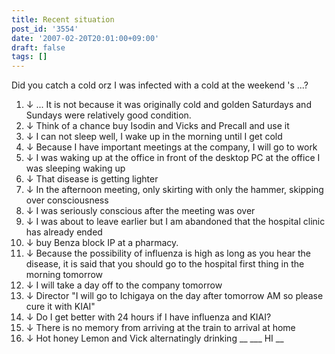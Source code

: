 ```yaml
---
title: Recent situation
post_id: '3554'
date: '2007-02-20T20:01:00+09:00'
draft: false
tags: []
---
```


Did you catch a cold orz I was infected with a cold at the weekend 's ...?

1.  ↓ ... It is not because it was originally cold and golden Saturdays and Sundays were relatively good condition.
2.  ↓ Think of a chance buy Isodin and Vicks and Precall and use it
3.  ↓ I can not sleep well, I wake up in the morning until I get cold
4.  ↓ Because I have important meetings at the company, I will go to work
5.  ↓ I was waking up at the office in front of the desktop PC at the office I was sleeping waking up
6.  ↓ That disease is getting lighter
7.  ↓ In the afternoon meeting, only skirting with only the hammer, skipping over consciousness
8.  ↓ I was seriously conscious after the meeting was over
9.  ↓ I was about to leave earlier but I am abandoned that the hospital clinic has already ended
10.  ↓ buy Benza block IP at a pharmacy.
11.  ↓ Because the possibility of influenza is high as long as you hear the disease, it is said that you should go to the hospital first thing in the morning tomorrow
12.  ↓ I will take a day off to the company tomorrow
13.  ↓ Director "I will go to Ichigaya on the day after tomorrow AM so please cure it with KIAI"
14.  ↓ Do I get better with 24 hours if I have influenza and KIAI?
15.  ↓ There is no memory from arriving at the train to arrival at home
16.  ↓ Hot honey Lemon and Vick alternatingly drinking __ ___ HI __